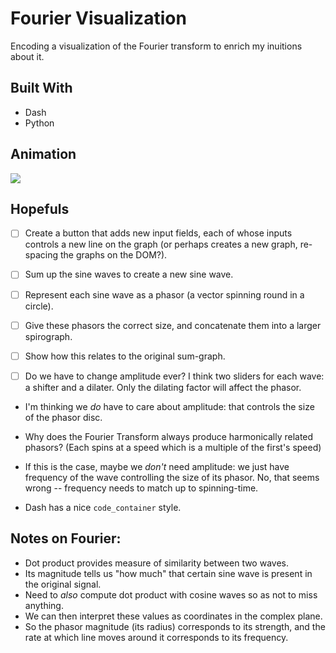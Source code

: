 
# Fourier Visualization
Encoding a visualization of the Fourier transform to enrich my inuitions about it.

## Built With
- Dash
- Python

## Animation
![](https://media.giphy.com/media/lzJ7oEGGwM09GYQo2B/giphy.gif)

## Hopefuls
- [ ] Create a button that adds new input fields, each of whose inputs controls a new line on the graph (or perhaps creates a new graph, re-spacing the graphs on the DOM?).
- [ ] Sum up the sine waves to create a new sine wave.
- [ ] Represent each sine wave as a phasor (a vector spinning round in a circle).
- [ ] Give these phasors the correct size, and concatenate them into a larger spirograph.
- [ ] Show how this relates to the original sum-graph.

- [ ] Do we have to change amplitude ever? I think two sliders for each wave: a shifter and a dilater. Only the dilating factor will affect the phasor.
- I'm thinking we *do* have to care about amplitude: that controls the size of the phasor disc.

- Why does the Fourier Transform always produce harmonically related phasors? (Each spins at a speed which is a multiple of the first's speed)

- If this is the case, maybe we *don't* need amplitude: we just have frequency of the wave controlling the size of its phasor. No, that seems wrong -- frequency needs to match up to spinning-time.
- Dash has a nice `code_container` style.

## Notes on Fourier:
- Dot product provides measure of similarity between two waves.
- Its magnitude tells us "how much" that certain sine wave is present in the original signal.
- Need to *also* compute dot product with cosine waves so as not to miss anything.
- We can then interpret these values as coordinates in the complex plane.
- So the phasor magnitude (its radius) corresponds to its strength, and the rate at which line moves around it corresponds to its frequency.
